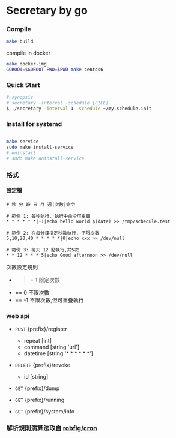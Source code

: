 # Secretary by go

### Compile

```sh
make build
```

compile in docker

```sh
make docker-img
GOROOT=$GOROOT PWD=$PWD make centos6
```

### Quick Start

```sh
# synopsis
# secretary -interval -schedule [FILE]
$ ./secretary -interval 1 -schedule ~/my.schedule.init
```

### Install for systemd

```sh

make service
sudo make install-service
# uninstall
# sudo make uninstall-service
```

### 格式

#### 設定檔
```
# 秒 分 時 日 月 週|次數|命令

# 範例 1: 每秒執行, 執行中命令可重疊
* * * * * *|-1|echo hello world $(date) >> /tmp/schedule.test

# 範例 2: 在每分鐘指定秒數執行, 不限次數
5,10,20,40 * * * * *|0|echo xxx >> /dev/null

# 範例 3: 每天 12 點執行,共5次
* * 12 * * *|5|echo Good afternoon >> /dev/null
```

次數設定規則

* >= 1 限定次數
* == 0 不限次數
* == -1 不限次數,但可重疊執行

### web api

- `POST` {prefix}/register

    * repeat [int]
    * command [string 'url']
    * datetime [string '* * * * * *']

- `DELETE` {prefix}/revoke

    * id [string]

- `GET` {prefix}/dump
- `GET` {prefix}/running
- `GET` {prefix}/system/info

### 解析規則演算法取自 [robfig/cron]

[robfig/cron]:https://github.com/robfig/cron

